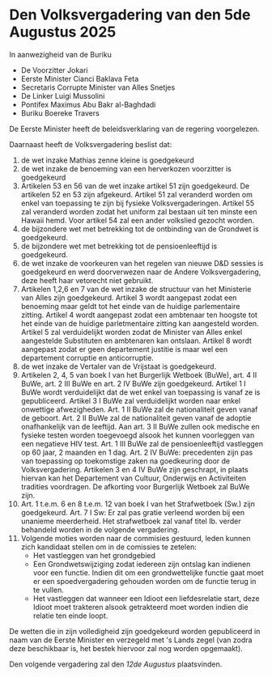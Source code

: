 # Den Volksvergadering van den 5de Augustus 2025

In aanwezigheid van de Buriku

* De Voorzitter Jokari
* Eerste Minister Cianci Baklava Feta
* Secretaris Corrupte Minister van Alles Snetjes
* De Linker Luigi Mussolini
* Pontifex Maximus Abu Bakr al-Baghdadi
* Buriku Boereke Travers

De Eerste Minister heeft de beleidsverklaring van de regering voorgelezen.

Daarnaast heeft de Volksvergadering beslist dat:

1. de wet inzake Mathias zenne kleine is goedgekeurd
2. de wet inzake de benoeming van een herverkozen voorzitter is goedgekeurd
3. Artikelen 53 en 56 van de wet inzake artikel 51 zijn goedgekeurd. De artikelen 52 en 53 zijn afgekeurd. Artikel 51 zal veranderd worden om enkel van toepassing te zijn bij fysieke Volksvergaderingen. Artikel 55 zal veranderd worden zodat het uniform zal bestaan uit ten minste een Hawaii hemd. Voor artikel 54 zal een ander volkslied gezocht worden.
4. de bijzondere wet met betrekking tot de ontbinding van de Grondwet is goedgekeurd.
5. de bijzondere wet met betrekking tot de pensioenleeftijd is goedgekeurd.
6. de wet inzake de voorkeuren van het regelen van nieuwe D&D sessies is goedgekeurd en werd doorverwezen naar de Andere Volksvergadering, deze heeft haar vetorecht niet gebruikt.
7. Artikelen 1,2,6 en 7 van de wet inzake de structuur van het Ministerie van Alles zijn goedgekeurd. Artikel 3 wordt aangepast zodat een benoeming maar geldt tot het einde van de huidige parlementaire zitting. Artikel 4 wordt aangepast zodat een ambtenaar ten hoogste tot het einde van de huidige parletmentaire zitting kan aangesteld worden. Artikel 5 zal verduidelijkt worden zodat de Minister van Alles enkel aangestelde Substituten en ambtenaren kan ontslaan. Artikel 8 wordt aangepast zodat er geen departement justitie is maar wel een departement corruptie en anticorruptie.
8. de wet inzake de Vertaler van de Vrijstaat is goedgekeurd.
9. Artikelen 2, 4, 5 van boek I van het Burgerlijk Wetboek (BuWe), art. 4 II BuWe, art. 2 III BuWe en art. 2 IV BuWe zijn goedgekeurd. Artikel 1 I BuWe wordt verduidelijkt dat de wet enkel van toepassing is vanaf ze is gepubliceerd. Artikel 3 I BuWe zal verduidelijkt worden naar enkel onwettige afwezigheden. Art. 1 II BuWe zal de nationaliteit geven vanaf de geboort. Art. 2 II BuWe zal de nationaliteit geven vanaf de adoptie onafhankelijk van de leeftijd. Aan art. 3 II BuWe zullen ook medische en fysieke testen worden toegevoegd alsook het kunnen voorleggen van een negatieve HIV test. Art. 1 III BuWe zal de pensioenleeftijd vastleggen op 60 jaar, 2 maanden en 1 dag. Art. 2 IV BuWe: precedenten zijn pas van toepassing op toekomstige zaken na goedkeuring door de Volksvergadering. Artikelen 3 en 4 IV BuWe zijn geschrapt, in plaats hiervan kan het Departement van Cultuur, Onderwijs en Activiteiten tradities voordragen. De afkorting voor Burgerlijk Wetboek zal BuWe zijn.
10. Art. 1 t.e.m. 6 en 8 t.e.m. 12 van boek I van het Strafwetboek (Sw.) zijn goedgekeurd. Art. 7 I Sw: Er zal pas gratie verleend worden bij een unanieme meerderheid. Het strafwetboek zal vanaf titel Ib. verder behandeld worden in de volgende vergadering.
11. Volgende moties worden naar de commisies gestuurd, leden kunnen zich kandidaat stellen om in de comissies te zetelen:
    * Het vastleggen van het grondgebied
    * Een Grondwetswijziging zodat iedereen zijn ontslag kan indienen voor een functie. Indien dit om een grondwettelijke functie gaat moet er een spoedvergadering gehouden worden om de functie terug in te vullen.
    * Het vastleggen dat wanneer een Idioot een liefdesrelatie start, deze Idioot moet trakteren alsook getrakteerd moet worden indien die relatie ten einde loopt.

De wetten die in zijn volledigheid zijn goedgekeurd worden gepubliceerd in naam van de Eerste Minister en verzegeld met 's Lands zegel (van zodra deze beschikbaar is, het bestek hiervoor zal nog worden opgemaakt).

Den volgende vergadering zal den _12de Augustus_ plaatsvinden.
